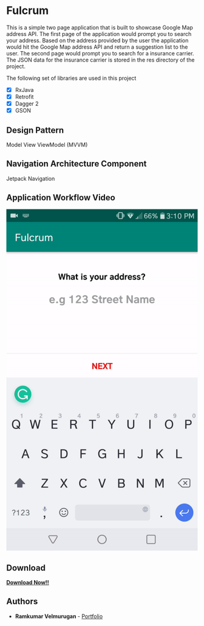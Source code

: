 # Fulcrum

This is a simple two page application that is built to showcase Google Map address API. The first page of the application would prompt you to search your address. Based on the address provided by the user the application would hit the Google Map address API and return a suggestion list to the user. The second page would prompt you to search for a insurance carrier. The JSON data for the insurance carrier is stored in the res directory of the project. 

The following set of libraries are used in this project

- [x] RxJava
- [x] Retrofit
- [x] Dagger 2
- [x] GSON

## Design Pattern
 Model View ViewModel (MVVM)

## Navigation Architecture Component
Jetpack Navigation

## Application Workflow Video
![](sample_video.gif)

## Download
<strong>
<a href="https://github.com/spkdroid/Fulcrum/blob/master/app-debug.apk">Download Now!!</a>
</strong>

## Authors

* **Ramkumar Velmurugan** - <a href="http://www.spkdroid.com/CV/">Portfolio</a>

